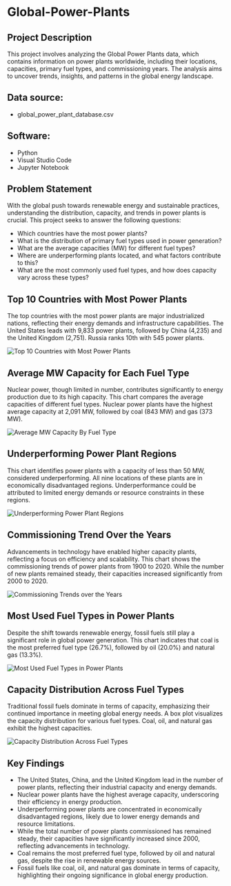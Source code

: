 # Global-Power-Plants
## Project Description
This project involves analyzing the Global Power Plants data, which contains information on power plants worldwide, including their locations, capacities, primary fuel types, and commissioning years. The analysis aims to uncover trends, insights, and patterns in the global energy landscape.

## Data source:
- global_power_plant_database.csv

## Software:
- Python
- Visual Studio Code
- Jupyter Notebook

## Problem Statement
With the global push towards renewable energy and sustainable practices, understanding the distribution, capacity, and trends in power plants is crucial. This project seeks to answer the following questions:
- Which countries have the most power plants?
- What is the distribution of primary fuel types used in power generation?
- What are the average capacities (MW) for different fuel types?
- Where are underperforming plants located, and what factors contribute to this?
- What are the most commonly used fuel types, and how does capacity vary across these types?

## Top 10 Countries with Most Power Plants
The top countries with the most power plants are major industrialized nations, reflecting their energy demands and infrastructure capabilities. The United States leads with 9,833 power plants, followed by China (4,235) and the United Kingdom (2,751). Russia ranks 10th with 545 power plants.

![Top 10 Countries with Most Power Plants](./Visualizations/Top%2010%20Countries%20with%20Most%20PowerPlants.png)

## Average MW Capacity for Each Fuel Type
Nuclear power, though limited in number, contributes significantly to energy production due to its high capacity. This chart compares the average capacities of different fuel types. Nuclear power plants have the highest average capacity at 2,091 MW, followed by coal (843 MW) and gas (373 MW).

![Average MW Capacity By Fuel Type](./Visualizations/Average%20Capacity%20By%20Fuel%20Type.png)

## Underperforming Power Plant Regions

This chart identifies power plants with a capacity of less than 50 MW, considered underperforming. All nine locations of these plants are in economically disadvantaged regions. Underperformance could be attributed to limited energy demands or resource constraints in these regions.

![Underperforming Power Plant Regions](./Visualizations/Low%20Capacity%20Countreis.png)

## Commissioning Trend Over the Years
Advancements in technology have enabled higher capacity plants, reflecting a focus on efficiency and scalability. This chart shows the commissioning trends of power plants from 1900 to 2020. While the number of new plants remained steady, their capacities increased significantly from 2000 to 2020.

![Commissioning Trends over the Years](./Visualizations/Commissioning%20Trends%20over%20the%20Years.png)

## Most Used Fuel Types in Power Plants
Despite the shift towards renewable energy, fossil fuels still play a significant role in global power generation. This chart indicates that coal is the most preferred fuel type (26.7%), followed by oil (20.0%) and natural gas (13.3%).

![Most Used Fuel Types in Power Plants](./Visualizations/Percentage%20of%20Plants%20by%20fuel%20type.png)

## Capacity Distribution Across Fuel Types
Traditional fossil fuels dominate in terms of capacity, emphasizing their continued importance in meeting global energy needs. A box plot visualizes the capacity distribution for various fuel types. Coal, oil, and natural gas exhibit the highest capacities.

![Capacity Distribution Across Fuel Types](./Visualizations/Capacity%20Distribution%20by%20Fuel%20Type.png)

## Key Findings
- The United States, China, and the United Kingdom lead in the number of power plants, reflecting their industrial capacity and energy demands.
- Nuclear power plants have the highest average capacity, underscoring their efficiency in energy production.
- Underperforming power plants are concentrated in economically disadvantaged regions, likely due to lower energy demands and resource limitations.
- While the total number of power plants commissioned has remained steady, their capacities have significantly increased since 2000, reflecting advancements in technology.
- Coal remains the most preferred fuel type, followed by oil and natural gas, despite the rise in renewable energy sources.
- Fossil fuels like coal, oil, and natural gas dominate in terms of capacity, highlighting their ongoing significance in global energy production.
